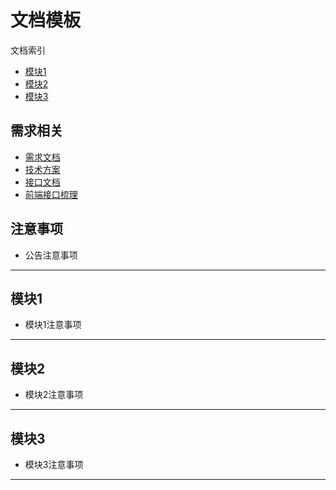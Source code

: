 # 文档模板
文档索引
  - [模块1](#模块1)
  - [模块2](#模块2)
  - [模块3](#模块3)

## 需求相关
  - [需求文档](http://cf.dui88.com/pages/viewpage.action?pageId=48340358)
  - [技术方案](http://cf.dui88.com/pages/viewpage.action?pageId=48349829)
  - [接口文档](http://ams.dui88.com/#/home/project/inside/api/list?groupID=607&childGroupID=1110&projectName=%E5%85%91%E5%90%A7&projectID=3)
  - [前端接口梳理](//yun.duiba.com.cn/h5/activity_custom/skins/yd-cq_191231/集卡模板.jpg)


## 注意事项
  - 公告注意事项
---
## 模块1
  - 模块1注意事项
---
## 模块2
  - 模块2注意事项
---
## 模块3
  - 模块3注意事项
---